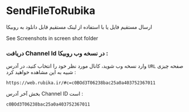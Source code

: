 # SendFileToRubika
ارسال مستقیم فایل یا با استفاده از لینک مستقیم قابل دانلود به روبیکا

See Screenshots in screen shot folder

### دریافت Channel Id در نسخه وب روبیکا :
وارد نسخه وب شوید، کانال مورد نظر خود را انتخاب کنید، در آدرس `URL` صفحه چیزی شبیه به این مشاهده خواهید کرد :


`https://web.rubika.ir/#c=c0BOd3T06238bac25a0a403752367011`


بخش آخر آدرس Channel ID است :


`c0BOd3T06238bac25a0a403752367011`
